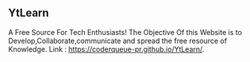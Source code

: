 ## YtLearn
A Free Source For Tech Enthusiasts!
The Objective Of this Website is to Develop,Collaborate,communicate and spread the free resource of Knowledge.
Link : https://coderqueue-pr.github.io/YtLearn/.
